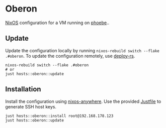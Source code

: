 <!--
SPDX-FileCopyrightText: 2025 Jonas Fierlings <fnoegip@gmail.com>

SPDX-License-Identifier: CC-BY-4.0
-->

# Oberon

[NixOS] configuration for a VM running on [phoebe](../phoebe/)..

[NixOS]: https://nixos.org/

## Update

Update the configuration locally by running `nixos-rebuild switch --flake .#oberon`.
To update the configuration remotely, use [deploy-rs].

```console
nixos-rebuild switch --flake .#oberon
# or
just hosts::oberon::update
```

[deploy-rs]: https://github.com/serokell/deploy-rs

## Installation

Install the configuration using [nixos-anywhere].
Use the provided [Justfile](./Justfile) to generate SSH host keys.

```console
just hosts::oberon::install root@192.168.178.123
just hosts::oberon::update
```

[nixos-anywhere]: https://github.com/nix-community/nixos-anywhere
